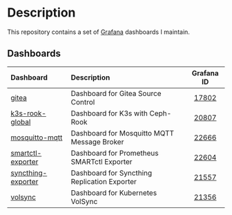 # Description

This repository contains a set of [Grafana](https://github.com/grafana/grafana) dashboards I maintain.

## Dashboards

| Dashboard             | Description                     | Grafana ID |
|:---                   |:---                             |:----------:|
|[gitea](./gitea/)                            | Dashboard for Gitea Source Control  | [17802](https://grafana.com/grafana/dashboards/17802-gitea-dashbaord/)|
|[k3s-rook-global](./k3s-rook-global/) | Dashboard for K3s with Ceph-Rook | [20807](https://grafana.com/grafana/dashboards/20807-k3s-with-rook-global-overview/) |
|[mosquitto-mqtt](./mosquitto-exporter/)          | Dashboard for Mosquitto MQTT Message Broker | [22666](https://grafana.com/grafana/dashboards/22666-mosquitto-mqtt-broker) |
|[smartctl-exporter](./smartctl-exporter/)    | Dashboard for Prometheus SMARTctl Exporter | [22604](https://grafana.com/grafana/dashboards/22604-smartctl-exporter-dashboard/) |
|[syncthing-exporter](./syncthing-exporter/)  | Dashboard for Syncthing Replication Exporter| [21557](https://grafana.com/grafana/dashboards/21557-syncthing-exporter-0-3-7/)|
|[volsync](./volsync/) | Dashboard for Kubernetes VolSync | [21356](https://grafana.com/grafana/dashboards/21356-volsync-dashboard/)|
